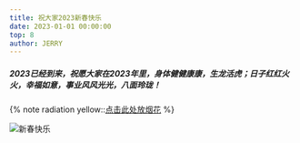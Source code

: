 ```yaml
---
title: 祝大家2023新春快乐
date: 2023-01-01 00:00:00
top: 8
author: JERRY
---
```


##### 2023已经到来，祝愿大家在2023年里，身体健健康康，生龙活虎；日子红红火火，幸福如意，事业风风光光，八面玲珑！

{% note radiation yellow::[点击此处放烟花](2023.html) %}

![新春快乐](https://preview.qiantucdn.com/auto_machine/20221114/86317fc8-5e64-490b-b28a-fb36209d3c67.jpg!w1024_new_small_2)
